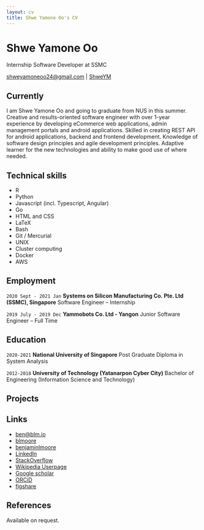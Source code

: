 ```yaml
---
layout: cv
title: Shwe Yamone Oo's CV
---
```

# Shwe Yamone Oo
Internship Software Developer at SSMC

<div id="webaddress">
<a href="mailto:shweyamoneoo24@gmail.com">shweyamoneoo24@gmail.com</a>
|
<i class="fa fa-github"></i> <a href="http://github.com/ShweYM">ShweYM</a>
</div>


## Currently

I am Shwe Yamone Oo and going to graduate from NUS in this summer. Creative and results-oriented software engineer with over 1-year experience by developing eCommerce web applications, admin management portals and android applications. Skilled in creating REST API for android applications, backend and frontend development. Knowledge of software design principles and agile development principles. Adaptive learner for the new technologies and ability to make good use of where needed.

## Technical skills

* R
* Python
* Javascript (incl. Typescript, Angular)
* Go
* HTML and CSS
* LaTeX
* Bash
* Git / Mercurial
* UNIX
* Cluster computing
* Docker
* AWS

## Employment

`2020 Sept - 2021 Jan` 
__Systems on Silicon Manufacturing Co. Pte. Ltd (SSMC), Singapore__ Software Engineer – Internship

`2019 July - 2019 Dec`
__Yammobots Co. Ltd - Yangon__ Junior Software Engineer – Full Time


## Education

`2020-2021`
__National University of Singapore__ Post Graduate Diploma in System Analysis

`2012-2018`
__University of Technology (Yatanarpon Cyber City)__ Bachelor of Engineering (Information Science and Technology)


## Projects


## Links

<!-- fa are fontawesome, ai are academicons -->
* <i class="fa fa-envelope"></i> <a href="mailto:ben@blm.io">ben@blm.io</a><br />
* <i class="fa fa-github"></i> <a href="http://github.com/blmoore">blmoore</a><br />
* <i class="fa fa-twitter"></i> <a href="http://twitter.com/benjaminlmoore">benjaminlmoore</a><br />
* <i class="fa fa-linkedin"></i> <a href="https://www.linkedin.com/in/blmoore/">LinkedIn</a>
* <i class="fa fa-stack-overflow"></i> <a href="http://stackoverflow.com/users/1274516/blmoore">StackOverflow</a>
* <i class="fa fa-wikipedia"></i> <a href="https://en.wikipedia.org/wiki/User:Ben_Moore">Wikipedia Userpage</a><br />
* <i class="ai ai-google-scholar"></i> <a href="http://scholar.google.com/citations?user=YMxsGpsAAAAJ">Google scholar</a>
* <i class="ai ai-orcid"></i> <a href="https://orcid.org/0000-0002-4074-1933">ORCiD</a>
* <i class="ai ai-figshare"></i> <a href="https://figshare.com/authors/Benjamin_Moore/99461">figshare</a>

## References

Available on request.

<!-- ### Footer

Last updated: 2021 Jan -->
